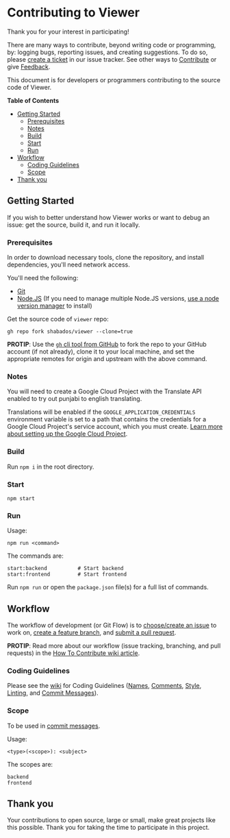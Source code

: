 # Contributing to Viewer

Thank you for your interest in participating!

There are many ways to contribute, beyond writing code or programming, by: logging bugs, reporting issues, and creating suggestions. To do so, please [create a ticket](https://github.com/shabados/presenter/issues/new) in our issue tracker. See other ways to [Contribute](README.md#Contributing) or give [Feedback](README.md#Feedback).

This document is for developers or programmers contributing to the source code of Viewer.

**Table of Contents**

- [Getting Started](#getting-started)
  - [Prerequisites](#prerequisites)
  - [Notes](#notes)
  - [Build](#build)
  - [Start](#start)
  - [Run](#run)
- [Workflow](#workflow)
  - [Coding Guidelines](#coding-guidelines)
  - [Scope](#scope)
- [Thank you](#thank-you)

## Getting Started

If you wish to better understand how Viewer works or want to debug an issue: get the source, build it, and run it locally.

### Prerequisites

In order to download necessary tools, clone the repository, and install dependencies, you'll need network access.

You'll need the following:

- [Git](https://git-scm.com/)
- [Node.JS](https://nodejs.org) (If you need to manage multiple Node.JS versions, [use a node version manager](https://docs.npmjs.com/downloading-and-installing-node-js-and-npm) to install)

Get the source code of `viewer` repo:

```shell
gh repo fork shabados/viewer --clone=true
```

**PROTIP**: Use the [`gh` cli tool from GitHub](https://cli.github.com/) to fork the repo to your GitHub account (if not already), clone it to your local machine, and set the appropriate remotes for origin and upstream with the above command.

### Notes

You will need to create a Google Cloud Project with the Translate API enabled to try out punjabi to english translating.

Translations will be enabled if the `GOOGLE_APPLICATION_CREDENTIALS` environment variable is set to a path that contains the credentials for a Google Cloud Project's service account, which you must create. [Learn more about setting up the Google Cloud Project](https://www.npmjs.com/package/@google-cloud/translate#quickstart).

### Build

Run `npm i` in the root directory.

### Start

```shell
npm start
```

### Run

Usage:

```shell
npm run <command>
```

The commands are:

```shell
start:backend          # Start backend
start:frontend         # Start frontend
```

Run `npm run` or open the `package.json` file(s) for a full list of commands.

## Workflow

The workflow of development (or Git Flow) is to [choose/create an issue](https://github.com/shabados/viewer/issues) to work on, [create a feature branch](https://github.com/shabados/.github/wiki/How-to-Contribute#branches), and [submit a pull request](https://github.com/shabados/.github/wiki/How-to-Contribute#pull-requests).

**PROTIP**: Read more about our workflow (issue tracking, branching, and pull requests) in the [How To Contribute wiki article](https://github.com/shabados/.github/wiki/How-to-Contribute).

### Coding Guidelines

Please see the [wiki](https://github.com/shabados/.github/wiki/How-to-Contribute#coding-guidelines) for Coding Guidelines ([Names](https://github.com/shabados/.github/wiki/How-to-Contribute#41-names), [Comments](https://github.com/shabados/.github/wiki/How-to-Contribute#42-comments), [Style](https://github.com/shabados/.github/wiki/How-to-Contribute#43-style), [Linting](https://github.com/shabados/.github/wiki/How-to-Contribute#44-linting), and [Commit Messages](https://github.com/shabados/.github/wiki/How-to-Contribute#45-commit-messages)).

### Scope

To be used in [commit messages](https://github.com/shabados/.github/wiki/How-to-Contribute#45-commit-messages).

Usage:

```shell
<type>(<scope>): <subject>
```

The scopes are:

```shell
backend
frontend
```

## Thank you

Your contributions to open source, large or small, make great projects like this possible. Thank you for taking the time to participate in this project.

